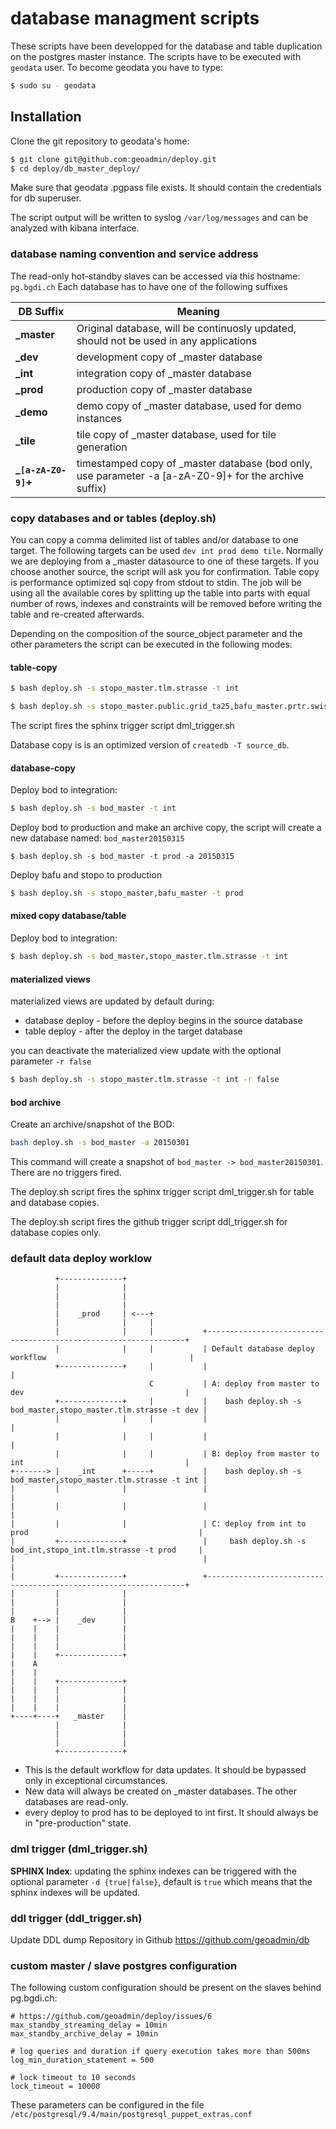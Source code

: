 database managment scripts
==========================
These scripts have been developped for the database and table duplication on the postgres master instance.
The scripts have to be executed with ``geodata`` user. To become geodata you have to type:
```bash
$ sudo su - geodata
```
## Installation
Clone the git repository to geodata's home:
```bash
$ git clone git@github.com:geoadmin/deploy.git
$ cd deploy/db_master_deploy/
```
Make sure that geodata .pgpass file exists. It should contain the credentials for db superuser.

The script output will be written to syslog ``/var/log/messages`` and can be analyzed with kibana interface.

### database naming convention and service address
The read-only hot-standby slaves can be accessed via this hostname: ``pg.bgdi.ch``
Each database has to have one of the following suffixes

DB Suffix    | Meaning
-------------|------------|
**_master** |  Original database, will be continuosly updated, should not be used in any applications |
**_dev**   | development copy of _master database  | 
**_int**   | integration copy of _master database | 
**_prod**  | production copy of _master database  | 
**_demo** |  demo copy of _master database, used for demo instances |
**_tile** |  tile copy of _master database, used for tile generation |
**_``[a-zA-Z0-9]``+** | timestamped copy of _master database (bod only, use parameter -a [a-zA-Z0-9]+ for the archive suffix) |

### copy databases and or tables (deploy.sh)
You can copy a comma delimited list of tables and/or database to one target. 
The following targets can be used ``dev int prod demo tile``. 
Normally we are deploying from a _master datasource to one of these targets. If you choose another source, the script will ask you for confirmation.
Table copy is performance optimized sql copy from stdout to stdin. 
The job will be using all the available cores by splitting up the table into  parts with equal number of rows, indexes and constraints will be removed before writing the table and re-created afterwards.

Depending on the composition of the source_object parameter and the other parameters the script can be executed in the following modes:

#### table-copy
```bash
$ bash deploy.sh -s stopo_master.tlm.strasse -t int
```
```bash
$ bash deploy.sh -s stopo_master.public.grid_ta25,bafu_master.prtr.swissprtr -t dev
```
The script fires the sphinx trigger script dml_trigger.sh

Database copy is is an optimized version of ``createdb -T source_db``.

#### database-copy 
Deploy bod to integration:
```bash
$ bash deploy.sh -s bod_master -t int
```
Deploy bod to production and make an archive copy, the script will create a new database named: ``bod_master20150315``
```
$ bash deploy.sh -s bod_master -t prod -a 20150315
```
Deploy bafu and stopo to production
```bash
$ bash deploy.sh -s stopo_master,bafu_master -t prod
```

#### mixed copy database/table
Deploy bod to integration:
```bash
$ bash deploy.sh -s bod_master,stopo_master.tlm.strasse -t int
```

#### materialized views
materialized views are updated by default during:
* database deploy - before the deploy begins in the source database
* table deploy - after the deploy in the target database

you can deactivate the materialized view update with the optional parameter ``-r false``  

```bash
$ bash deploy.sh -s stopo_master.tlm.strasse -t int -r false
```

#### bod archive
Create an archive/snapshot of the BOD:
```bash
bash deploy.sh -s bod_master -a 20150301
```
This command will create a snapshot of ``bod_master -> bod_master20150301``. 
There are no triggers fired.

The deploy.sh script fires the sphinx trigger script dml_trigger.sh for table and database copies.

The deploy.sh script fires the github trigger script ddl_trigger.sh for database copies only.

### default data deploy worklow
```
          +--------------+                                                                                    
          |              |                                                                                    
          |              |                                                                                    
          |              |                                                                                    
          |    _prod     | <---+                                                                              
          |              |     |                                                                              
          |              |     |           +-----------------------------------------------------------------+
          |              |     |           | Default database deploy workflow                                |
          +--------------+     |           |                                                                 |
                               C           | A: deploy from master to dev                                    |
          +--------------+     |           |    bash deploy.sh -s bod_master,stopo_master.tlm.strasse -t dev |
          |              |     |           |                                                                 |
          |              |     |           |                                                                 |
          |              |     |           | B: deploy from master to int                                    |
+-------> |    _int      +-----+           |    bash deploy.sh -s bod_master,stopo_master.tlm.strasse -t int |
|         |              |                 |                                                                 |
|         |              |                 |                                                                 |
|         |              |                 | C: deploy from int to prod                                      |
|         +--------------+                 |     bash deploy.sh -s bod_int,stopo_int.tlm.strasse -t prod     |
|                                          |                                                                 |
|         +--------------+                 +-----------------------------------------------------------------+
|         |              |                                                                                    
|         |              |                                                                                    
|         |              |                                                                                    
B    +--> |    _dev      |                                                                                    
|    |    |              |                                                                                    
|    |    |              |                                                                                    
|    |    |              |                                                                                    
|    |    +--------------+                                                                                    
|    A                                                                                                        
|    |                                                                                                        
|    |    +--------------+                                                                                    
|    |    |              |                                                                                    
|    |    |              |                                                                                    
|    |    |              |                                                                                    
+----+----+   _master    |                                                                                    
          |              |                                                                                    
          |              |                                                                                    
          |              |                                                                                    
          +--------------+                                                                                    
```
* This is the default workflow for data updates. It should be bypassed only in exceptional circumstances. 
* New data will always be created on _master databases. The other databases are read-only. 
* every deploy to prod has to be deployed to int first. It should always be in "pre-production" state.

### dml trigger (dml_trigger.sh)
**SPHINX Index**: 
updating the sphinx indexes can be triggered with the optional parameter ``-d {true|false}``, default is ``true`` which means that the sphinx indexes will be updated.

### ddl trigger (ddl_trigger.sh)
Update DDL dump Repository in Github https://github.com/geoadmin/db

### custom master / slave postgres configuration
The following custom configuration should be present on the slaves behind pg.bgdi.ch:
```
# https://github.com/geoadmin/deploy/issues/6
max_standby_streaming_delay = 10min
max_standby_archive_delay = 10min

# log queries and duration if query execution takes more than 500ms
log_min_duration_statement = 500

# lock timeout to 10 seconds
lock_timeout = 10000

```

These parameters can be configured in the file ``/etc/postgresql/9.4/main/postgresql_puppet_extras.conf``
